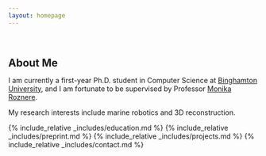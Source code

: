 ```yaml
---
layout: homepage
---
```


<h1 id="about-me"></h1>

<h2 style="margin: 60px 0px 10px;">About Me</h2>

I am currently a first-year Ph.D. student in Computer Science at [Binghamton University](https://www.binghamton.edu/), and I am fortunate to be supervised by Professor [Monika Roznere](http://monikaroznere.com/index.html).

My research interests include marine robotics and 3D reconstruction.






{% include_relative _includes/education.md %}
{% include_relative _includes/preprint.md %}
{% include_relative _includes/projects.md %}
{% include_relative _includes/contact.md %}
